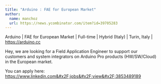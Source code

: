 ```yaml
---
title: "Arduino : FAE for European Market"
author:
  name: manchoz
  url: https://news.ycombinator.com/item?id=39705283
---
```

Arduino | FAE for European Market | Full-time | Hybrid (Italy) | Turin, Italy | <a href="https:&#x2F;&#x2F;arduino.cc" rel="nofollow">https:&#x2F;&#x2F;arduino.cc</a>

Hey, we are looking for a Field Application Engineer to support our customers and system integrators on Arduino Pro products (HW&#x2F;SW&#x2F;Cloud) in the European market.

You can apply here: <a href="https:&#x2F;&#x2F;www.linkedin.com&#x2F;jobs&#x2F;view&#x2F;3853489189" rel="nofollow">https:&#x2F;&#x2F;www.linkedin.com&#x2F;jobs&#x2F;view&#x2F;3853489189</a>
